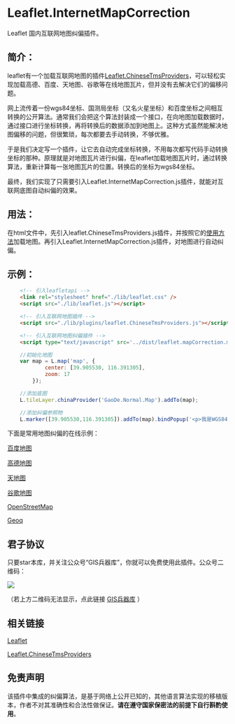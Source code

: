 # Leaflet.InternetMapCorrection
Leaflet 国内互联网地图纠偏插件。

## 简介：

leaflet有一个加载互联网地图的插件[Leaflet.ChineseTmsProviders](https://github.com/htoooth/Leaflet.ChineseTmsProviders)，可以轻松实现加载高德、百度、天地图、谷歌等在线地图瓦片，但并没有去解决它们的偏移问题。

网上流传着一份wgs84坐标、国测局坐标（又名火星坐标）和百度坐标之间相互转换的公开算法。通常我们会把这个算法封装成一个接口，在向地图加载数据时，通过接口进行坐标转换，再将转换后的数据添加到地图上。这种方式虽然能解决地图偏移的问题，但很繁琐，每次都要去手动转换，不够优雅。

于是我们决定写一个插件，让它去自动完成坐标转换，不用每次都写代码手动转换坐标的那种。原理就是对地图瓦片进行纠偏，在leaflet加载地图瓦片时，通过转换算法，重新计算每一张地图瓦片的位置。转换后的坐标为wgs84坐标。

最终，我们实现了只需要引入Leaflet.InternetMapCorrection.js插件，就能对互联网底图自动纠偏的效果。

## 用法：

在html文件中，先引入leaflet.ChineseTmsProviders.js插件，并按照它的[使用方法](https://github.com/htoooth/Leaflet.ChineseTmsProviders)加载地图。再引入Leaflet.InternetMapCorrection.js插件，对地图进行自动纠偏。

## 示例：

~~~ html
    <!-- 引入leafletapi -->
    <link rel="stylesheet" href="./lib/leaflet.css" />
    <script src="./lib/leaflet.js"></script>

    <!-- 引入互联网地图插件 -->
    <script src="./lib/plugins/leaflet.ChineseTmsProviders.js"></script>

    <!-- 引入互联网地图纠偏插件 -->
    <script type="text/javascript" src='../dist/leaflet.mapCorrection.min.js'></script>
~~~

~~~ js
	//初始化地图
	var map = L.map('map', {
            center: [39.905530, 116.391305],
            zoom: 17
        });

    //添加底图
    L.tileLayer.chinaProvider('GaoDe.Normal.Map').addTo(map);

	//添加纠偏参照物
    L.marker([39.905530,116.391305]).addTo(map).bindPopup('<p>我是WGS84坐标下，天安门广场国旗所在位置</p>').openPopup();
~~~

下面是常用地图纠偏的在线示例：

[百度地图](http://gisarmory.xyz/Leaflet.InternetMapCorrection/examples/indexBaidu.html)

[高德地图](http://gisarmory.xyz/Leaflet.InternetMapCorrection/examples/indexGaoDe.html)

[天地图](http://gisarmory.xyz/Leaflet.InternetMapCorrection/examples/indexTianDiTu.html)

[谷歌地图](http://gisarmory.xyz/Leaflet.InternetMapCorrection/examples/indexGoogle.html)

[OpenStreetMap](http://gisarmory.xyz/Leaflet.InternetMapCorrection/examples/indexOSM.html)

[Geoq](http://gisarmory.xyz/Leaflet.InternetMapCorrection/examples/indexGeoq.html)

## 君子协议
只要star本库，并关注公众号“GIS兵器库”，你就可以免费使用此插件。公众号二维码：

![](http://blogimage.gisarmory.xyz/20200923063756.png)

（若上方二维码无法显示，点此链接 [GIS兵器库](http://blogimage.gisarmory.xyz/20200923063756.png) ）

## 相关链接

[Leaflet](https://leafletjs.com/index.html)

[Leaflet.ChineseTmsProviders](https://github.com/htoooth/Leaflet.ChineseTmsProviders)

## 免责声明

该插件中集成的纠偏算法，是基于网络上公开已知的，其他语言算法实现的移植版本，作者不对其准确性和合法性做保证。**请在遵守国家保密法的前提下自行斟酌使用**。